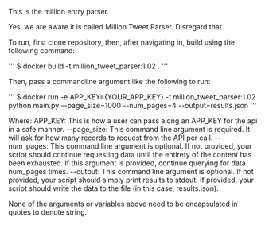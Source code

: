 This is the million entry parser.

Yes, we are aware it is called Million Tweet Parser. Disregard that. 

To run, first clone repository, then, after navigating in, build using the following command:

'''
$ docker build -t million_tweet_parser:1.02 .
'''

Then, pass a commandline argument like the following to run:

'''
$ docker run -e APP_KEY={YOUR_APP_KEY} -t million_tweet_parser:1.02 python main.py --page_size=1000 --num_pages=4 --output=results.json
'''

Where:
APP_KEY: This is how a user can pass along an APP_KEY for the api in a safe manner. 
--page_size: This command line argument is required. It will ask for how many records to request from the API per call.
--num_pages: This command line argument is optional. If not provided, your script should continue requesting data until the entirety of the content has been exhausted. If this argument is provided, continue querying for data num_pages times.
--output: This command line argument is optional. If not provided, your script should simply print results to stdout. If provided, your script should write the data to the file (in this case, results.json).

None of the arguments or variables above need to be encapsulated in quotes to denote string. 
 
